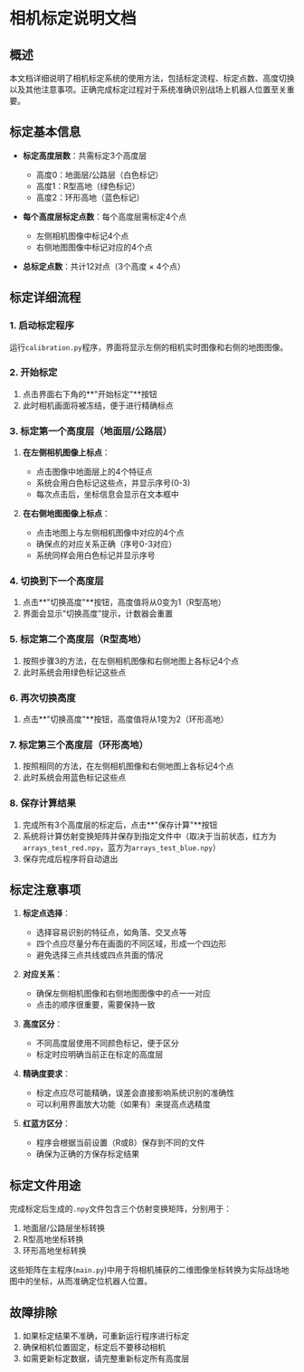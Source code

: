# 相机标定说明文档

## 概述

本文档详细说明了相机标定系统的使用方法，包括标定流程、标定点数、高度切换以及其他注意事项。正确完成标定过程对于系统准确识别战场上机器人位置至关重要。

## 标定基本信息

- **标定高度层数**：共需标定3个高度层
  - 高度0：地面层/公路层（白色标记）
  - 高度1：R型高地（绿色标记）
  - 高度2：环形高地（蓝色标记）

- **每个高度层标定点数**：每个高度层需标定4个点
  - 左侧相机图像中标记4个点
  - 右侧地图图像中标记对应的4个点

- **总标定点数**：共计12对点（3个高度 × 4个点）

## 标定详细流程

### 1. 启动标定程序

运行`calibration.py`程序，界面将显示左侧的相机实时图像和右侧的地图图像。

### 2. 开始标定

1. 点击界面右下角的**"开始标定"**按钮
2. 此时相机画面将被冻结，便于进行精确标点

### 3. 标定第一个高度层（地面层/公路层）

1. **在左侧相机图像上标点**：
   - 点击图像中地面层上的4个特征点
   - 系统会用白色标记这些点，并显示序号(0-3)
   - 每次点击后，坐标信息会显示在文本框中

2. **在右侧地图图像上标点**：
   - 点击地图上与左侧相机图像中对应的4个点
   - 确保点的对应关系正确（序号0-3对应）
   - 系统同样会用白色标记并显示序号

### 4. 切换到下一个高度层

1. 点击**"切换高度"**按钮，高度值将从0变为1（R型高地）
2. 界面会显示"切换高度"提示，计数器会重置

### 5. 标定第二个高度层（R型高地）

1. 按照步骤3的方法，在左侧相机图像和右侧地图上各标记4个点
2. 此时系统会用绿色标记这些点

### 6. 再次切换高度

1. 点击**"切换高度"**按钮，高度值将从1变为2（环形高地）

### 7. 标定第三个高度层（环形高地）

1. 按照相同的方法，在左侧相机图像和右侧地图上各标记4个点
2. 此时系统会用蓝色标记这些点

### 8. 保存计算结果

1. 完成所有3个高度层的标定后，点击**"保存计算"**按钮
2. 系统将计算仿射变换矩阵并保存到指定文件中（取决于当前状态，红方为`arrays_test_red.npy`，蓝方为`arrays_test_blue.npy`）
3. 保存完成后程序将自动退出

## 标定注意事项

1. **标定点选择**：
   - 选择容易识别的特征点，如角落、交叉点等
   - 四个点应尽量分布在画面的不同区域，形成一个四边形
   - 避免选择三点共线或四点共面的情况

2. **对应关系**：
   - 确保左侧相机图像和右侧地图图像中的点一一对应
   - 点击的顺序很重要，需要保持一致

3. **高度区分**：
   - 不同高度层使用不同颜色标记，便于区分
   - 标定时应明确当前正在标定的高度层

4. **精确度要求**：
   - 标定点应尽可能精确，误差会直接影响系统识别的准确性
   - 可以利用界面放大功能（如果有）来提高点选精度

5. **红蓝方区分**：
   - 程序会根据当前设置（R或B）保存到不同的文件
   - 确保为正确的方保存标定结果

## 标定文件用途

完成标定后生成的`.npy`文件包含三个仿射变换矩阵，分别用于：

1. 地面层/公路层坐标转换
2. R型高地坐标转换
3. 环形高地坐标转换

这些矩阵在主程序(`main.py`)中用于将相机捕获的二维图像坐标转换为实际战场地图中的坐标，从而准确定位机器人位置。

## 故障排除

1. 如果标定结果不准确，可重新运行程序进行标定
2. 确保相机位置固定，标定后不要移动相机
3. 如需更新标定数据，请完整重新标定所有高度层 